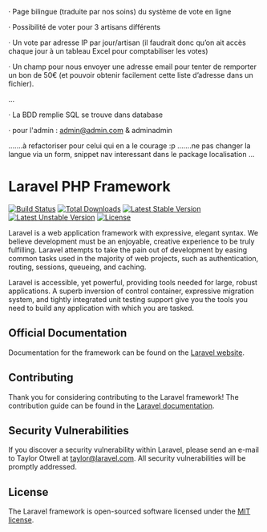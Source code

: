 
·        Page bilingue (traduite par nos soins) du système de vote en ligne

·        Possibilité de voter pour 3 artisans différents

·        Un vote par adresse IP par jour/artisan (il faudrait donc qu’on ait accès chaque jour à un tableau Excel pour comptabiliser les votes)

·        Un champ pour nous envoyer une adresse email pour tenter de remporter un bon de 50€ (et pouvoir obtenir facilement cette liste d’adresse dans un fichier).

...

·        La BDD remplie SQL se trouve dans database

·        pour l'admin : admin@admin.com   & adminadmin

.......à refactoriser pour celui qui en a le courage :p
.......ne pas changer la langue via un form, snippet nav interessant dans le package localisation ...

# Laravel PHP Framework

[![Build Status](https://travis-ci.org/laravel/framework.svg)](https://travis-ci.org/laravel/framework)
[![Total Downloads](https://poser.pugx.org/laravel/framework/d/total.svg)](https://packagist.org/packages/laravel/framework)
[![Latest Stable Version](https://poser.pugx.org/laravel/framework/v/stable.svg)](https://packagist.org/packages/laravel/framework)
[![Latest Unstable Version](https://poser.pugx.org/laravel/framework/v/unstable.svg)](https://packagist.org/packages/laravel/framework)
[![License](https://poser.pugx.org/laravel/framework/license.svg)](https://packagist.org/packages/laravel/framework)

Laravel is a web application framework with expressive, elegant syntax. We believe development must be an enjoyable, creative experience to be truly fulfilling. Laravel attempts to take the pain out of development by easing common tasks used in the majority of web projects, such as authentication, routing, sessions, queueing, and caching.

Laravel is accessible, yet powerful, providing tools needed for large, robust applications. A superb inversion of control container, expressive migration system, and tightly integrated unit testing support give you the tools you need to build any application with which you are tasked.

## Official Documentation

Documentation for the framework can be found on the [Laravel website](http://laravel.com/docs).

## Contributing

Thank you for considering contributing to the Laravel framework! The contribution guide can be found in the [Laravel documentation](http://laravel.com/docs/contributions).

## Security Vulnerabilities

If you discover a security vulnerability within Laravel, please send an e-mail to Taylor Otwell at taylor@laravel.com. All security vulnerabilities will be promptly addressed.

## License

The Laravel framework is open-sourced software licensed under the [MIT license](http://opensource.org/licenses/MIT).
